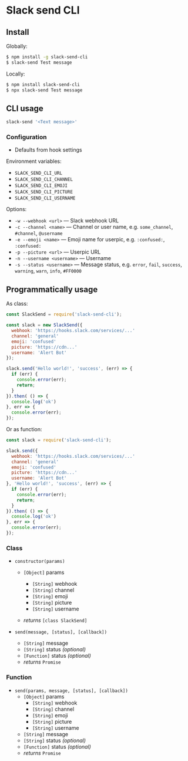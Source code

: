 # Slack send CLI

## Install

Globally:
```sh
$ npm install -g slack-send-cli
$ slack-send Test message
```

Locally:
```sh
$ npm install slack-send-cli
$ npx slack-send Test message
```

## CLI usage

```sh
slack-send '<Text message>'
```

### Configuration

* Defaults from hook settings

Environment variables:
* `SLACK_SEND_CLI_URL`
* `SLACK_SEND_CLI_CHANNEL`
* `SLACK_SEND_CLI_EMOJI`
* `SLACK_SEND_CLI_PICTURE`
* `SLACK_SEND_CLI_USERNAME`

Options:
* `-w --webhook <url>` — Slack webhook URL
* `-c --channel <name>` — Channel or user name, e.g. `some_channel`, `#channel`, `@username`
* `-e --emoji <name>` — Emoji name for userpic, e.g. `:confused:`, `:confused:`
* `-p --picture <url>` — Userpic URL
* `-n --username <username>` — Username
* `-s --status <username>` — Message status, e.g. `error`, `fail`, `success`, `warning`, `warn`, `info`, `#FF0000`


## Programmatically usage

As class:
```js
const SlackSend = require('slack-send-cli');

const slack = new SlackSend({
  webhook: 'https://hooks.slack.com/services/...'
  channel: 'general'
  emoji: 'confused'
  picture: 'https://cdn...'
  username: 'Alert Bot'
});

slack.send('Hello world!', 'success', (err) => {
  if (err) {
    console.error(err);
    return;
  }
}).then( () => {
  console.log('ok')
}, err => {
  console.error(err);
});

```

Or as function:
```js
const slack = require('slack-send-cli');

slack.send({
  webhook: 'https://hooks.slack.com/services/...'
  channel: 'general'
  emoji: 'confused'
  picture: 'https://cdn...'
  username: 'Alert Bot'
}, 'Hello world!', 'success', (err) => {
  if (err) {
    console.error(err);
    return;
  }
}).then( () => {
  console.log('ok')
}, err => {
  console.error(err);
});
```

### Class
* `constructor(params)`
  * `[Object]` params
    * `[String]` webhook
    * `[String]` channel
    * `[String]` emoji
    * `[String]` picture
    * `[String]` username

  * *returns* `[class SlackSend]`

* `send(message, [status], [callback])`
  * `[String]` message
  * `[String]` status *(optional)*
  * `[Function]` status *(optional)*
  * *returns* `Promise`

### Function
* `send(params, message, [status], [callback])`
  * `[Object]` params
    * `[String]` webhook
    * `[String]` channel
    * `[String]` emoji
    * `[String]` picture
    * `[String]` username
  * `[String]` message
  * `[String]` status *(optional)*
  * `[Function]` status *(optional)*
  * *returns* `Promise`
